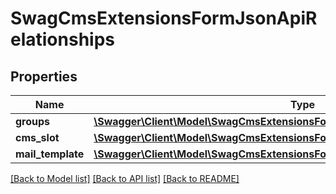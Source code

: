 # SwagCmsExtensionsFormJsonApiRelationships

## Properties
Name | Type | Description | Notes
------------ | ------------- | ------------- | -------------
**groups** | [**\Swagger\Client\Model\SwagCmsExtensionsFormJsonApiRelationshipsGroups**](SwagCmsExtensionsFormJsonApiRelationshipsGroups.md) |  | [optional] 
**cms_slot** | [**\Swagger\Client\Model\SwagCmsExtensionsFormJsonApiRelationshipsCmsSlot**](SwagCmsExtensionsFormJsonApiRelationshipsCmsSlot.md) |  | [optional] 
**mail_template** | [**\Swagger\Client\Model\SwagCmsExtensionsFormJsonApiRelationshipsMailTemplate**](SwagCmsExtensionsFormJsonApiRelationshipsMailTemplate.md) |  | [optional] 

[[Back to Model list]](../../README.md#documentation-for-models) [[Back to API list]](../../README.md#documentation-for-api-endpoints) [[Back to README]](../../README.md)

